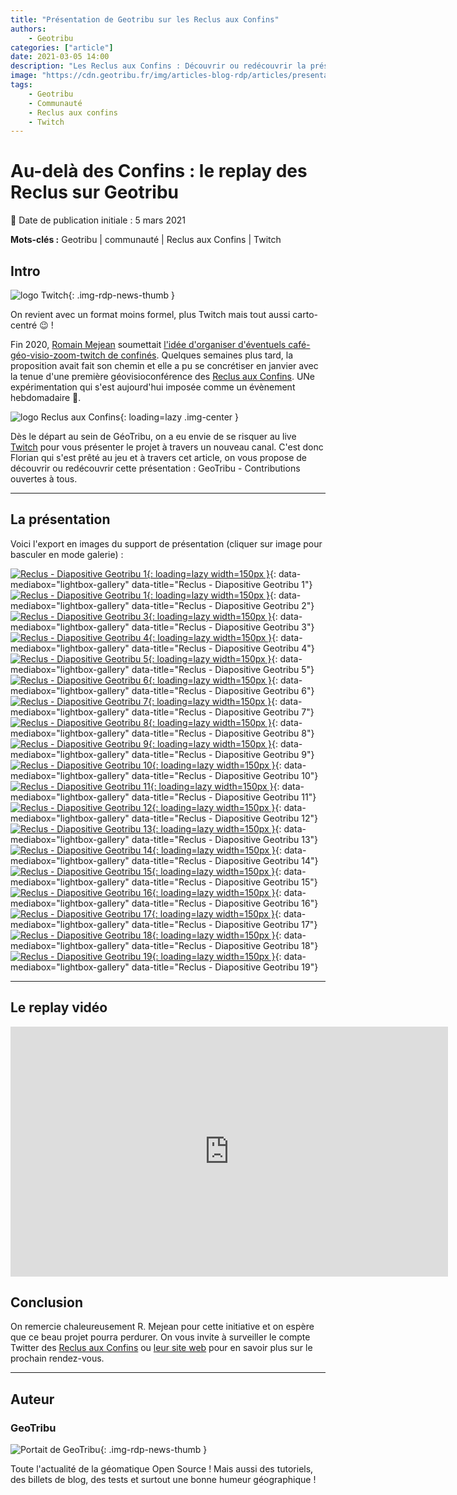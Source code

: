 ```yaml
---
title: "Présentation de Geotribu sur les Reclus aux Confins"
authors:
    - Geotribu
categories: ["article"]
date: 2021-03-05 14:00
description: "Les Reclus aux Confins : Découvrir ou redécouvrir la présentation de GeoTribu - Contributions ouvertes à tous"
image: "https://cdn.geotribu.fr/img/articles-blog-rdp/articles/presentation_reclus_confins/geotribu_slide_contributions_ouvertes.png"
tags:
    - Geotribu
    - Communauté
    - Reclus aux confins
    - Twitch
---
```


# Au-delà des Confins : le replay des Reclus sur Geotribu

:calendar: Date de publication initiale : 5 mars 2021

**Mots-clés :** Geotribu | communauté | Reclus aux Confins | Twitch

## Intro

![logo Twitch](https://cdn.geotribu.fr/img/logos-icones/divers/twitch.png "Twitch"){: .img-rdp-news-thumb }

On revient avec un format moins formel, plus Twitch mais tout aussi carto-centré :wink: !

Fin 2020, [Romain Mejean](https://twitter.com/r_mejean) soumettait [l'idée d'organiser d'éventuels café-géo-visio-zoom-twitch de confinés](https://twitter.com/r_mejean/status/1325486798768910337?s=20). Quelques semaines plus tard, la proposition avait fait son chemin et elle a pu se concrétiser en janvier avec la tenue d'une première géovisioconférence des [Reclus aux Confins](https://twitter.com/reclus_confins). UNe expérimentation qui s'est aujourd'hui imposée comme un évènement hebdomadaire :clap:.

![logo Reclus aux Confins](https://cdn.geotribu.fr/img/articles-blog-rdp/divers/reclus_aux_confins.png "logo Reclus aux Confins"){: loading=lazy .img-center }

Dès le départ au sein de GéoTribu, on a eu envie de se risquer au live [Twitch](https://www.twitch.tv/confins) pour vous présenter le projet à travers un nouveau canal. C'est donc Florian qui s'est prêté au jeu et à travers cet article, on vous propose de découvrir ou redécouvrir cette présentation : GeoTribu - Contributions ouvertes à tous.

----

## La présentation

Voici l'export en images du support de présentation (cliquer sur image pour basculer en mode galerie) :

[![Reclus - Diapositive Geotribu 1](https://cdn.geotribu.fr/img/articles-blog-rdp/articles/presentation_reclus_confins/geotribu_reclus_slide_001.webp "Reclus - Diapositive Geotribu 1"){: loading=lazy width=150px }](https://cdn.geotribu.fr/img/articles-blog-rdp/articles/presentation_reclus_confins/geotribu_reclus_slide_001.webp){: data-mediabox="lightbox-gallery" data-title="Reclus - Diapositive Geotribu 1"}
[![Reclus - Diapositive Geotribu 1](https://cdn.geotribu.fr/img/articles-blog-rdp/articles/presentation_reclus_confins/geotribu_reclus_slide_002.webp "Reclus - Diapositive Geotribu 2"){: loading=lazy width=150px }](https://cdn.geotribu.fr/img/articles-blog-rdp/articles/presentation_reclus_confins/geotribu_reclus_slide_002.webp){: data-mediabox="lightbox-gallery" data-title="Reclus - Diapositive Geotribu 2"}
[![Reclus - Diapositive Geotribu 3](https://cdn.geotribu.fr/img/articles-blog-rdp/articles/presentation_reclus_confins/geotribu_reclus_slide_003.webp "Reclus - Diapositive Geotribu 3"){: loading=lazy width=150px }](https://cdn.geotribu.fr/img/articles-blog-rdp/articles/presentation_reclus_confins/geotribu_reclus_slide_003.webp){: data-mediabox="lightbox-gallery" data-title="Reclus - Diapositive Geotribu 3"}
[![Reclus - Diapositive Geotribu 4](https://cdn.geotribu.fr/img/articles-blog-rdp/articles/presentation_reclus_confins/geotribu_reclus_slide_004.webp "Reclus - Diapositive Geotribu 4"){: loading=lazy width=150px }](https://cdn.geotribu.fr/img/articles-blog-rdp/articles/presentation_reclus_confins/geotribu_reclus_slide_004.webp){: data-mediabox="lightbox-gallery" data-title="Reclus - Diapositive Geotribu 4"}
[![Reclus - Diapositive Geotribu 5](https://cdn.geotribu.fr/img/articles-blog-rdp/articles/presentation_reclus_confins/geotribu_reclus_slide_005.webp "Reclus - Diapositive Geotribu 5"){: loading=lazy width=150px }](https://cdn.geotribu.fr/img/articles-blog-rdp/articles/presentation_reclus_confins/geotribu_reclus_slide_005.webp){: data-mediabox="lightbox-gallery" data-title="Reclus - Diapositive Geotribu 5"}
[![Reclus - Diapositive Geotribu 6](https://cdn.geotribu.fr/img/articles-blog-rdp/articles/presentation_reclus_confins/geotribu_reclus_slide_006.webp "Reclus - Diapositive Geotribu 6"){: loading=lazy width=150px }](https://cdn.geotribu.fr/img/articles-blog-rdp/articles/presentation_reclus_confins/geotribu_reclus_slide_006.webp){: data-mediabox="lightbox-gallery" data-title="Reclus - Diapositive Geotribu 6"}
[![Reclus - Diapositive Geotribu 7](https://cdn.geotribu.fr/img/articles-blog-rdp/articles/presentation_reclus_confins/geotribu_reclus_slide_007.webp "Reclus - Diapositive Geotribu 7"){: loading=lazy width=150px }](https://cdn.geotribu.fr/img/articles-blog-rdp/articles/presentation_reclus_confins/geotribu_reclus_slide_007.webp){: data-mediabox="lightbox-gallery" data-title="Reclus - Diapositive Geotribu 7"}
[![Reclus - Diapositive Geotribu 8](https://cdn.geotribu.fr/img/articles-blog-rdp/articles/presentation_reclus_confins/geotribu_reclus_slide_008.webp "Reclus - Diapositive Geotribu 8"){: loading=lazy width=150px }](https://cdn.geotribu.fr/img/articles-blog-rdp/articles/presentation_reclus_confins/geotribu_reclus_slide_008.webp){: data-mediabox="lightbox-gallery" data-title="Reclus - Diapositive Geotribu 8"}
[![Reclus - Diapositive Geotribu 9](https://cdn.geotribu.fr/img/articles-blog-rdp/articles/presentation_reclus_confins/geotribu_reclus_slide_009.webp "Reclus - Diapositive Geotribu 9"){: loading=lazy width=150px }](https://cdn.geotribu.fr/img/articles-blog-rdp/articles/presentation_reclus_confins/geotribu_reclus_slide_009.webp){: data-mediabox="lightbox-gallery" data-title="Reclus - Diapositive Geotribu 9"}
[![Reclus - Diapositive Geotribu 10](https://cdn.geotribu.fr/img/articles-blog-rdp/articles/presentation_reclus_confins/geotribu_reclus_slide_010.webp "Reclus - Diapositive Geotribu 10"){: loading=lazy width=150px }](https://cdn.geotribu.fr/img/articles-blog-rdp/articles/presentation_reclus_confins/geotribu_reclus_slide_010.webp){: data-mediabox="lightbox-gallery" data-title="Reclus - Diapositive Geotribu 10"}
[![Reclus - Diapositive Geotribu 11](https://cdn.geotribu.fr/img/articles-blog-rdp/articles/presentation_reclus_confins/geotribu_reclus_slide_011.webp "Reclus - Diapositive Geotribu 11"){: loading=lazy width=150px }](https://cdn.geotribu.fr/img/articles-blog-rdp/articles/presentation_reclus_confins/geotribu_reclus_slide_011.webp){: data-mediabox="lightbox-gallery" data-title="Reclus - Diapositive Geotribu 11"}
[![Reclus - Diapositive Geotribu 12](https://cdn.geotribu.fr/img/articles-blog-rdp/articles/presentation_reclus_confins/geotribu_reclus_slide_012.webp "Reclus - Diapositive Geotribu 12"){: loading=lazy width=150px }](https://cdn.geotribu.fr/img/articles-blog-rdp/articles/presentation_reclus_confins/geotribu_reclus_slide_012.webp){: data-mediabox="lightbox-gallery" data-title="Reclus - Diapositive Geotribu 12"}
[![Reclus - Diapositive Geotribu 13](https://cdn.geotribu.fr/img/articles-blog-rdp/articles/presentation_reclus_confins/geotribu_reclus_slide_013.webp "Reclus - Diapositive Geotribu 13"){: loading=lazy width=150px }](https://cdn.geotribu.fr/img/articles-blog-rdp/articles/presentation_reclus_confins/geotribu_reclus_slide_013.webp){: data-mediabox="lightbox-gallery" data-title="Reclus - Diapositive Geotribu 13"}
[![Reclus - Diapositive Geotribu 14](https://cdn.geotribu.fr/img/articles-blog-rdp/articles/presentation_reclus_confins/geotribu_reclus_slide_014.webp "Reclus - Diapositive Geotribu 14"){: loading=lazy width=150px }](https://cdn.geotribu.fr/img/articles-blog-rdp/articles/presentation_reclus_confins/geotribu_reclus_slide_014.webp){: data-mediabox="lightbox-gallery" data-title="Reclus - Diapositive Geotribu 14"}
[![Reclus - Diapositive Geotribu 15](https://cdn.geotribu.fr/img/articles-blog-rdp/articles/presentation_reclus_confins/geotribu_reclus_slide_015.webp "Reclus - Diapositive Geotribu 15"){: loading=lazy width=150px }](https://cdn.geotribu.fr/img/articles-blog-rdp/articles/presentation_reclus_confins/geotribu_reclus_slide_015.webp){: data-mediabox="lightbox-gallery" data-title="Reclus - Diapositive Geotribu 15"}
[![Reclus - Diapositive Geotribu 16](https://cdn.geotribu.fr/img/articles-blog-rdp/articles/presentation_reclus_confins/geotribu_reclus_slide_016.webp "Reclus - Diapositive Geotribu 16"){: loading=lazy width=150px }](https://cdn.geotribu.fr/img/articles-blog-rdp/articles/presentation_reclus_confins/geotribu_reclus_slide_016.webp){: data-mediabox="lightbox-gallery" data-title="Reclus - Diapositive Geotribu 16"}
[![Reclus - Diapositive Geotribu 17](https://cdn.geotribu.fr/img/articles-blog-rdp/articles/presentation_reclus_confins/geotribu_reclus_slide_017.webp "Reclus - Diapositive Geotribu 17"){: loading=lazy width=150px }](https://cdn.geotribu.fr/img/articles-blog-rdp/articles/presentation_reclus_confins/geotribu_reclus_slide_017.webp){: data-mediabox="lightbox-gallery" data-title="Reclus - Diapositive Geotribu 17"}
[![Reclus - Diapositive Geotribu 18](https://cdn.geotribu.fr/img/articles-blog-rdp/articles/presentation_reclus_confins/geotribu_reclus_slide_018.webp "Reclus - Diapositive Geotribu 18"){: loading=lazy width=150px }](https://cdn.geotribu.fr/img/articles-blog-rdp/articles/presentation_reclus_confins/geotribu_reclus_slide_018.webp){: data-mediabox="lightbox-gallery" data-title="Reclus - Diapositive Geotribu 18"}
[![Reclus - Diapositive Geotribu 19](https://cdn.geotribu.fr/img/articles-blog-rdp/articles/presentation_reclus_confins/geotribu_reclus_slide_019.webp "Reclus - Diapositive Geotribu 19"){: loading=lazy width=150px }](https://cdn.geotribu.fr/img/articles-blog-rdp/articles/presentation_reclus_confins/geotribu_reclus_slide_019.webp){: data-mediabox="lightbox-gallery" data-title="Reclus - Diapositive Geotribu 19"}

----

## Le replay vidéo

<iframe width="700" height="400" src="https://www.youtube.com/embed/fB1dVOVbkME" frameborder="0" allow="accelerometer; autoplay; clipboard-write; encrypted-media; gyroscope; picture-in-picture" allowfullscreen></iframe>

## Conclusion

On remercie chaleureusement R. Mejean pour cette initiative et on espère que ce beau projet pourra perdurer. On vous invite à surveiller le compte Twitter des [Reclus aux Confins](https://twitter.com/reclus_confins) ou [leur site web](https://reclusauxconfins.github.io/) pour en savoir plus sur le prochain rendez-vous.

----

## Auteur

### GeoTribu

![Portait de GeoTribu](https://cdn.geotribu.fr/img/internal/charte/geotribu_logo_64x64.png){: .img-rdp-news-thumb }

Toute l'actualité de la géomatique Open Source ! Mais aussi des tutoriels, des billets de blog, des tests et surtout une bonne humeur géographique !
